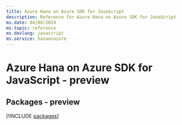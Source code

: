 ```yaml
---
title: Azure Hana on Azure SDK for JavaScript
description: Reference for Azure Hana on Azure SDK for JavaScript
ms.date: 04/04/2024
ms.topic: reference
ms.devlang: javascript
ms.service: hanaonazure
---
```

# Azure Hana on Azure SDK for JavaScript - preview
## Packages - preview
[!INCLUDE [packages](hana-on-azure-index.md)]